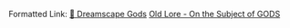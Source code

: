 Formatted Link: [🛐 Dreamscape Gods](🛐%20Dreamscape%20Gods.md)
[Old Lore - On the Subject of GODS](OldLore/Old%20Lore%20-%20On%20the%20Subject%20of%20GODS.md)

